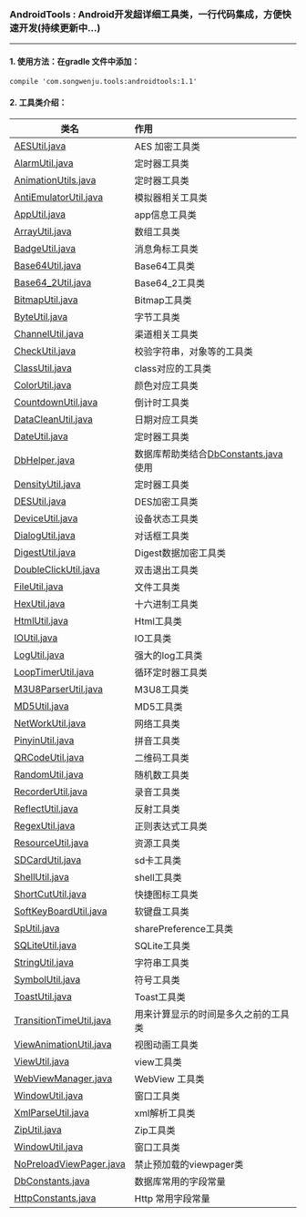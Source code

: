 ### AndroidTools : Android开发超详细工具类，一行代码集成，方便快速开发(持续更新中...)

---
#### 1. 使用方法：在gradle 文件中添加：

```
compile 'com.songwenju.tools:androidtools:1.1'
```


#### 2. 工具类介绍：

| 类名                       | 作用    |
| --------                  | :-----  |
| [AESUtil.java](androidtools/src/main/java/com/songwenju/androidtools/util/AESUtil.java)              |AES 加密工具类      |
| [AlarmUtil.java](androidtools/src/main/java/com/songwenju/androidtools/util/AlarmUtil.java)              | 定时器工具类     |
| [AnimationUtils.java](androidtools/src/main/java/com/songwenju/androidtools/util/AlarmUtil.java)              | 定时器工具类     |
| [AntiEmulatorUtil.java](androidtools/src/main/java/com/songwenju/androidtools/util/AntiEmulatorUtil.java)     | 模拟器相关工具类     |
| [AppUtil.java](androidtools/src/main/java/com/songwenju/androidtools/util/AppUtil.java)              | app信息工具类     |
| [ArrayUtil.java](androidtools/src/main/java/com/songwenju/androidtools/util/ArrayUtil.java)              | 数组工具类     |
| [BadgeUtil.java](androidtools/src/main/java/com/songwenju/androidtools/util/BadgeUtil.java)              | 消息角标工具类  |
| [Base64Util.java](androidtools/src/main/java/com/songwenju/androidtools/util/Base64Util.java)            | Base64工具类   |
| [Base64_2Util.java](androidtools/src/main/java/com/songwenju/androidtools/util/Base64_2Util.java)        | Base64_2工具类 |
| [BitmapUtil.java](androidtools/src/main/java/com/songwenju/androidtools/util/BitmapUtil.java)              | Bitmap工具类     |
| [ByteUtil.java](androidtools/src/main/java/com/songwenju/androidtools/util/ByteUtil.java)              | 字节工具类     |
| [ChannelUtil.java](androidtools/src/main/java/com/songwenju/androidtools/util/ChannelUtil.java)              | 渠道相关工具类     |
| [CheckUtil.java](androidtools/src/main/java/com/songwenju/androidtools/util/CheckUtil.java)              | 校验字符串，对象等的工具类     |
| [ClassUtil.java](androidtools/src/main/java/com/songwenju/androidtools/util/ClassUtil.java)              | class对应的工具类     |
| [ColorUtil.java](androidtools/src/main/java/com/songwenju/androidtools/util/ColorUtil.java)              | 颜色对应工具类     |
| [CountdownUtil.java](androidtools/src/main/java/com/songwenju/androidtools/util/CountdownUtil.java)              | 倒计时工具类     |
| [DataCleanUtil.java](androidtools/src/main/java/com/songwenju/androidtools/util/DateUtil.java)              | 日期对应工具类     |
| [DateUtil.java](androidtools/src/main/java/com/songwenju/androidtools/util/DateUtil.java)              | 定时器工具类     |
| [DbHelper.java](androidtools/src/main/java/com/songwenju/androidtools/util/DbHelper.java)              | 数据库帮助类结合[DbConstants.java](androidtools/src/main/java/com/songwenju/androidtools/constant/DbConstants.java) 使用|
| [DensityUtil.java](androidtools/src/main/java/com/songwenju/androidtools/util/DensityUtil.java)              | 定时器工具类     |
| [DESUtil.java](androidtools/src/main/java/com/songwenju/androidtools/util/DESUtil.java)              | DES加密工具类     |
| [DeviceUtil.java](androidtools/src/main/java/com/songwenju/androidtools/util/DeviceUtil.java)              | 设备状态工具类     |
| [DialogUtil.java](androidtools/src/main/java/com/songwenju/androidtools/util/DialogUtil.java)              | 对话框工具类     |
| [DigestUtil.java](androidtools/src/main/java/com/songwenju/androidtools/util/DigestUtil.java)              | Digest数据加密工具类     |
| [DoubleClickUtil.java](androidtools/src/main/java/com/songwenju/androidtools/util/DoubleClickUtil.java)              | 双击退出工具类     |
| [FileUtil.java](androidtools/src/main/java/com/songwenju/androidtools/util/FileUtil.java)              | 文件工具类     |
| [HexUtil.java](androidtools/src/main/java/com/songwenju/androidtools/util/HexUtil.java)              | 十六进制工具类     |
| [HtmlUtil.java](androidtools/src/main/java/com/songwenju/androidtools/util/HtmlUtil.java)              | Html工具类     |
| [IOUtil.java](androidtools/src/main/java/com/songwenju/androidtools/util/IOUtil.java)              | IO工具类     |
| [LogUtil.java](androidtools/src/main/java/com/songwenju/androidtools/util/LogUtil.java)              | 强大的log工具类     |
| [LoopTimerUtil.java](androidtools/src/main/java/com/songwenju/androidtools/util/LoopTimerUtil.java)              | 循环定时器工具类     |
| [M3U8ParserUtil.java](androidtools/src/main/java/com/songwenju/androidtools/util/M3U8ParserUtil.java)              | M3U8工具类     |
| [MD5Util.java](androidtools/src/main/java/com/songwenju/androidtools/util/MD5Util.java)              | MD5工具类     |
| [NetWorkUtil.java](androidtools/src/main/java/com/songwenju/androidtools/util/NetWorkUtil.java)              | 网络工具类     |
| [PinyinUtil.java](androidtools/src/main/java/com/songwenju/androidtools/util/PinyinUtil.java)              | 拼音工具类     |
| [QRCodeUtil.java](androidtools/src/main/java/com/songwenju/androidtools/util/NetWorkUtil.java)              | 二维码工具类     |
| [RandomUtil.java](androidtools/src/main/java/com/songwenju/androidtools/util/RandomUtil.java)              | 随机数工具类     |
| [RecorderUtil.java](androidtools/src/main/java/com/songwenju/androidtools/util/RecorderUtil.java)              | 录音工具类     |
| [ReflectUtil.java](androidtools/src/main/java/com/songwenju/androidtools/util/ReflectUtil.java)              | 反射工具类     |
| [RegexUtil.java](androidtools/src/main/java/com/songwenju/androidtools/util/RegexUtil.java)              | 正则表达式工具类     |
| [ResourceUtil.java](androidtools/src/main/java/com/songwenju/androidtools/util/ResourceUtil.java)              | 资源工具类     |
| [SDCardUtil.java](androidtools/src/main/java/com/songwenju/androidtools/util/SDCardUtil.java)              | sd卡工具类     |
| [ShellUtil.java](androidtools/src/main/java/com/songwenju/androidtools/util/ShellUtil.java)              | shell工具类     |
| [ShortCutUtil.java](androidtools/src/main/java/com/songwenju/androidtools/util/ShortCutUtil.java)              | 快捷图标工具类     |
| [SoftKeyBoardUtil.java](androidtools/src/main/java/com/songwenju/androidtools/util/SoftKeyBoardUtil.java)              | 软键盘工具类     |
| [SpUtil.java](androidtools/src/main/java/com/songwenju/androidtools/util/ResourceUtil.java)              | sharePreference工具类     |
| [SQLiteUtil.java](androidtools/src/main/java/com/songwenju/androidtools/util/SQLiteUtil.java)              | SQLite工具类     |
| [StringUtil.java](androidtools/src/main/java/com/songwenju/androidtools/util/StringUtil.java)              | 字符串工具类     |
| [SymbolUtil.java](androidtools/src/main/java/com/songwenju/androidtools/util/SymbolUtil.java)              | 符号工具类     |
| [ToastUtil.java](androidtools/src/main/java/com/songwenju/androidtools/util/ToastUtil.java)              | Toast工具类     |
| [TransitionTimeUtil.java](androidtools/src/main/java/com/songwenju/androidtools/util/TransitionTimeUtil.java)              | 用来计算显示的时间是多久之前的工具类     |
| [ViewAnimationUtil.java](androidtools/src/main/java/com/songwenju/androidtools/util/ViewAnimationUtil.java)              | 视图动画工具类     |
| [ViewUtil.java](androidtools/src/main/java/com/songwenju/androidtools/util/ViewUtil.java)              | view工具类     |
| [WebViewManager.java](androidtools/src/main/java/com/songwenju/androidtools/util/WebViewManager.java)              | WebView 工具类     |
| [WindowUtil.java](androidtools/src/main/java/com/songwenju/androidtools/util/WindowUtil.java)              | 窗口工具类     |
| [XmlParseUtil.java](androidtools/src/main/java/com/songwenju/androidtools/util/XmlParseUtil.java)              | xml解析工具类     |
| [ZipUtil.java](androidtools/src/main/java/com/songwenju/androidtools/util/ZipUtil.java)              | Zip工具类     |
| [WindowUtil.java](androidtools/src/main/java/com/songwenju/androidtools/util/WindowUtil.java)              | 窗口工具类     |
| [NoPreloadViewPager.java](androidtools/src/main/java/com/songwenju/androidtools/view/NoPreloadViewPager.java)              | 禁止预加载的viewpager类     |
| [DbConstants.java](androidtools/src/main/java/com/songwenju/androidtools/constant/DbConstants.java)          |数据库常用的字段常量| 
| [HttpConstants.java](androidtools/src/main/java/com/songwenju/androidtools/constant/HttpConstants.java)      |Http 常用字段常量| 